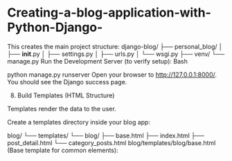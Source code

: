 # Creating-a-blog-application-with-Python-Django-
This creates the main project structure:
django-blog/
├── personal_blog/
│   ├── __init__.py
│   ├── settings.py
│   ├── urls.py
│   └── wsgi.py
├── venv/
└── manage.py
Run the Development Server (to verify setup):
Bash

python manage.py runserver
Open your browser to http://127.0.0.1:8000/. You should see the Django success page.



8. Build Templates (HTML Structure)

Templates render the data to the user.

Create a templates directory inside your blog app:

blog/
└── templates/
    └── blog/
        ├── base.html
        ├── index.html
        ├── post_detail.html
        └── category_posts.html
blog/templates/blog/base.html (Base template for common elements):

